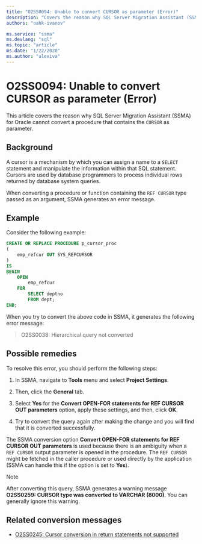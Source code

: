 ```yaml
---
title: "O2SS0094: Unable to convert CURSOR as parameter (Error)"
description: "Covers the reason why SQL Server Migration Assistant (SSMA) for Oracle cannot convert a procedure that contains the CURSOR as parameter."
authors: "nahk-ivanov"

ms.service: "ssma"
ms.devlang: "sql"
ms.topic: "article"
ms.date: "1/22/2020"
ms.author: "alexiva"
---
```


# O2SS0094: Unable to convert CURSOR as parameter (Error)

This article covers the reason why SQL Server Migration Assistant (SSMA) for Oracle cannot convert a procedure that contains the `CURSOR` as parameter.

## Background

A cursor is a mechanism by which you can assign a name to a `SELECT` statement and manipulate the information within that SQL statement. Cursors are used by database programmers to process individual rows returned by database system queries.

When converting a procedure or function containing the `REF CURSOR` type passed as an argument, SSMA generates an error message.

## Example

Consider the following example:

```sql
CREATE OR REPLACE PROCEDURE p_cursor_proc
(
    emp_refcur OUT SYS_REFCURSOR
)
IS
BEGIN
    OPEN
        emp_refcur
    FOR
        SELECT deptno
        FROM dept;
END;
```

When you try to convert the above code in SSMA, it generates the following error message:

> O2SS0038: Hierarchical query not converted

## Possible remedies

To resolve this error, you should perform the following steps:

1. In SSMA, navigate to **Tools** menu and select **Project Settings**.

2. Then, click the **General** tab.

3. Select **Yes** for the **Convert OPEN-FOR statements for REF CURSOR OUT parameters** option, apply these settings, and then, click **OK**.

4. Try to convert the query again after making the change and you will find that it is converted successfully.

The SSMA conversion option **Convert OPEN-FOR statements for REF CURSOR OUT parameters** is used because there is an ambiguity when a `REF CURSOR` output parameter is opened in the procedure. The `REF CURSOR` might be fetched in the caller procedure or used directly by the application (SSMA can handle this if the option is set to **Yes**).

> [!NOTE]
> After converting this query, SSMA generates a warning message **O2SS0259: CURSOR type was converted to VARCHAR (8000)**. You can generally ignore this warning.

## Related conversion messages

* [O2SS0245: Cursor conversion in return statements not supported](o2ss0245.md)
